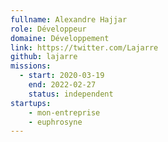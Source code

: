 ```yaml
---
fullname: Alexandre Hajjar
role: Développeur
domaine: Développement
link: https://twitter.com/Lajarre
github: lajarre
missions:
  - start: 2020-03-19
    end: 2022-02-27
    status: independent
startups:
    - mon-entreprise
    - euphrosyne
---
```

